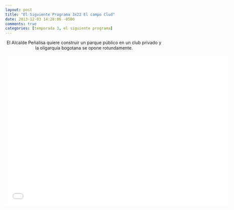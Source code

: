 ```yaml
---
layout: post
title: "El Siguiente Programa 3x22 El campo Clud"
date: 2013-12-03 14:28:06 -0500
comments: true
categories: [temporada 3, el siguiente programa]
---
```

<div align="center">
El Alcalde Peñalisa quiere construir un parque público en un club privado y la oligarquía bogotana se opone rotundamente.
<br></br>
<iframe width="720" height="480" src="//www.youtube.com/embed/8S5ZS03jp00" frameborder="0" allowfullscreen></iframe>
</div>
